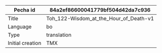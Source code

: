 |Pecha id | 84a2ef86600041779bf504d42da7c936
| --- | --- 
|Title | Toh_122-Wisdom_at_the_Hour_of_Death-v1 
|Language | bo
|Type | translation
|Initial creation | TMX
